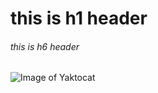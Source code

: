 # this is h1 header

###### this is h6 header

![Image of Yaktocat](https://octodex.github.com/images/yaktocat.png)
